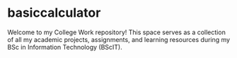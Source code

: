 # basiccalculator
Welcome to my College Work repository! This space serves as a collection of all my academic projects, assignments, and learning resources during my BSc in Information Technology (BScIT).
